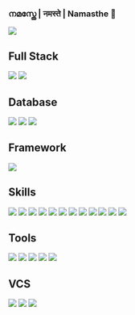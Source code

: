 ### നമസ്തേ | नमस्ते | Namasthe 👋

<img src="https://img.shields.io/static/v1?label=Hi&message=Welcome&color=brightgreen"/>

## Full Stack
<p>
  <img src="https://img.shields.io/static/v1?label=PHP&message=%E2%98%85%E2%98%85%E2%98%85%E2%98%85%E2%98%85&color=brightgreen"/>
  <img src="https://img.shields.io/static/v1?label=VB.Net&message=%E2%98%85%E2%98%85%E2%98%85%E2%98%85%E2%98%85&color=brightgreen"/>
</p>

## Database
<p>
  <img src="https://img.shields.io/static/v1?label=MSSql&message=%E2%98%85%E2%98%85%E2%98%85%E2%98%85%E2%98%85&color=brightgreen"/>
  <img src="https://img.shields.io/static/v1?label=MySql&message=%E2%98%85%E2%98%85%E2%98%85%E2%98%85%E2%98%85&color=brightgreen"/>
  <img src="https://img.shields.io/static/v1?label=MSAccess&message=%E2%98%85%E2%98%85%E2%98%85%E2%98%85%E2%98%85&color=brightgreen"/>
</p>

## Framework
<p>
  <img src="https://img.shields.io/static/v1?label=CodeIgniter&message=%E2%98%85%E2%98%85%E2%98%85%E2%98%85%E2%98%85&color=brightgreen"/>
</p>

## Skills
<p>
  <img src="https://img.shields.io/static/v1?label=HTML5&message=%E2%98%85%E2%98%85%E2%98%85%E2%98%85%E2%98%85&color=brightgreen"/>
  <img src="https://img.shields.io/static/v1?label=CSS3&message=%E2%98%85%E2%98%85%E2%98%85%E2%98%85%E2%98%85&color=brightgreen"/>
  <img src="https://img.shields.io/static/v1?label=JavaScript&message=%E2%98%85%E2%98%85%E2%98%85%E2%98%85%E2%98%85&color=brightgreen"/>
  <img src="https://img.shields.io/static/v1?label=JQuery&message=%E2%98%85%E2%98%85%E2%98%85%E2%98%85%E2%98%85&color=brightgreen"/>
  <img src="https://img.shields.io/static/v1?label=AdminLte&message=%E2%98%85%E2%98%85%E2%98%85%E2%98%85%E2%98%85&color=brightgreen"/>
  <img src="https://img.shields.io/static/v1?label=HashID&message=%E2%98%85%E2%98%85%E2%98%85%E2%98%85%E2%98%85&color=brightgreen"/>
  <img src="https://img.shields.io/static/v1?label=DataTable&message=%E2%98%85%E2%98%85%E2%98%85%E2%98%85%E2%98%85&color=brightgreen"/>
  <img src="https://img.shields.io/static/v1?label=LobiBox&message=%E2%98%85%E2%98%85%E2%98%85%E2%98%85%E2%98%85&color=brightgreen"/>
  <img src="https://img.shields.io/static/v1?label=BootBox&message=%E2%98%85%E2%98%85%E2%98%85%E2%98%85%E2%98%85&color=brightgreen"/>
  <img src="https://img.shields.io/static/v1?label=IonicIcons&message=%E2%98%85%E2%98%85%E2%98%85%E2%98%85%E2%98%85&color=brightgreen"/>
  <img src="https://img.shields.io/static/v1?label=FontAwsome&message=%E2%98%85%E2%98%85%E2%98%85%E2%98%85%E2%98%85&color=brightgreen"/>
  <img src="https://img.shields.io/static/v1?label=JQGrid&message=%E2%98%85%E2%98%85%E2%98%85%E2%98%85%E2%98%85&color=brightgreen"/>
</p>

## Tools
<p>
  <img src="https://img.shields.io/static/v1?label=FileZilla&message=%E2%98%85%E2%98%85%E2%98%85%E2%98%85%E2%98%85&color=brightgreen"/>
  <img src="https://img.shields.io/static/v1?label=CodeLobster&message=%E2%98%85%E2%98%85%E2%98%85%E2%98%85&color=green"/>
  <img src="https://img.shields.io/static/v1?label=Scribus&message=%E2%98%85%E2%98%85%E2%98%85&color=yellowgreen"/>
  <img src="https://img.shields.io/static/v1?label=SketchUp&message=%E2%98%85%E2%98%85&color=orange"/>
  <img src="https://img.shields.io/static/v1?label=Sphinx&message=%E2%98%85&color=red"/>
</p>

## VCS
<p>
  <img src="https://img.shields.io/static/v1?label=Git&message=%E2%98%85%E2%98%85%E2%98%85%E2%98%85%E2%98%85&color=brightgreen"/>
  <img src="https://img.shields.io/static/v1?label=TFS&message=%E2%98%85%E2%98%85%E2%98%85%E2%98%85%E2%98%85&color=brightgreen"/>
  <img src="https://img.shields.io/static/v1?label=GitHub&message=%E2%98%85%E2%98%85%E2%98%85%E2%98%85%E2%98%85&color=brightgreen"/>
</p>
